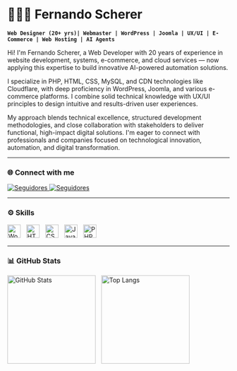 # 👨🏻‍💻 Fernando Scherer

**`Web Designer (20+ yrs)| Webmaster | WordPress | Joomla | UX/UI | E-Commerce | Web Hosting | AI Agents`**

Hi! I'm Fernando Scherer, a Web Developer with 20 years of experience in website development, systems, e-commerce, and cloud services — now applying this expertise to build innovative AI-powered automation solutions.

I specialize in PHP, HTML, CSS, MySQL, and CDN technologies like Cloudflare, with deep proficiency in WordPress, Joomla, and various e-commerce platforms. I combine solid technical knowledge with UX/UI principles to design intuitive and results-driven user experiences.

My approach blends technical excellence, structured development methodologies, and close collaboration with stakeholders to deliver functional, high-impact digital solutions. I'm eager to connect with professionals and companies focused on technological innovation, automation, and digital transformation.


---

### 🌐 Connect with me

<p align="left">
<a href="https://www.linkedin.com/in/fernando-scherer-cv/">
   <img 
       alt="Seguidores" 
       title="Me siga no Linkedin" 
       src="https://custom-icon-badges.demolab.com/badge/LinkedIn-0A66C2?logo=linkedin-white&logoColor=fff"
   />

<a href="https://github.com/fernandosscherer?tab=followers">
   <img 
       alt="Seguidores" 
       title="Me siga no GitHub" 
       src="https://custom-icon-badges.demolab.com/github/followers/fernandosscherer?color=236ad3&labelColor=1155ba&style=for-the-badge&logo=github&label=Seguidores&logoColor=white"
   />
</a>
</p>

---

### ⚙️ Skills

<img align="left" alt="WordPress" title="WordPress" width="30px" style="padding-right:10px;" src="https://cdn.jsdelivr.net/gh/devicons/devicon@latest/icons/wordpress/wordpress-original.svg"/>
<img align="left" alt="HTML" title="HTML" width="30px" style="padding-right:10px;" src="https://cdn.jsdelivr.net/gh/devicons/devicon@latest/icons/html5/html5-original.svg"/>
<img align="left" alt="CSS" title="CSS" width="30px" style="padding-right:10px;" src="https://cdn.jsdelivr.net/gh/devicons/devicon@latest/icons/css3/css3-original.svg"/>
<img align="left" alt="JavaScript" title="JavaScript" width="30px" style="padding-right:10px;" src="https://cdn.jsdelivr.net/gh/devicons/devicon@latest/icons/javascript/javascript-original.svg"/>
<img align="left" alt="PHP" title="PHP" width="30px" style="padding-right:10px;" src="https://cdn.jsdelivr.net/gh/devicons/devicon@latest/icons/php/php-original.svg"/>

<br />
<br />

---

### 📊 GitHub Stats

<img align="left" alt="GitHub Stats" height="200" style="padding-right:10px;" src="https://github-readme-stats.vercel.app/api?username=fernandosscherer&show_icons=true&theme=tokyonight&include_all_commits=true&locale=pt-br"/>
<img align="left" alt="Top Langs" height="200" src="https://github-readme-stats.vercel.app/api/top-langs/?username=fernandosscherer&theme=tokyonight&layout=compact&custom_title=Tecnologias&langs_count=9"/>


